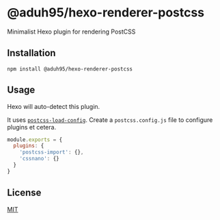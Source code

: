 # @aduh95/hexo-renderer-postcss

Minimalist Hexo plugin for rendering PostCSS

## Installation

```
npm install @aduh95/hexo-renderer-postcss
```

## Usage

Hexo will auto-detect this plugin.

It uses [`postcss-load-config`](https://www.npmjs.com/package/postcss-load-config).
Create a `postcss.config.js` file to configure plugins et cetera.

```js
module.exports = {
  plugins: {
    'postcss-import': {},
    'cssnano': {}
  }
}
```

## License

[MIT](./LICENSE)
